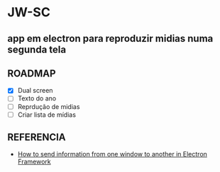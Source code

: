 # JW-SC

## app em electron para reproduzir midias numa segunda tela

## ROADMAP

- [x] Dual screen
- [ ] Texto do ano
- [ ] Reprdução de midias
- [ ] Criar lista de mídias

## REFERENCIA

- [How to send information from one window to another in Electron Framework
](https://ourcodeworld.com/articles/read/536/how-to-send-information-from-one-window-to-another-in-electron-framework)
